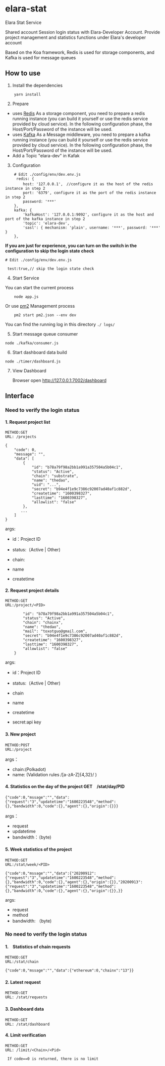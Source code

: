 # elara-stat
Elara Stat Service

Shared account Session login status with Elara-Developer Account.
Provide project management and statistics functions under Elara's developer account

Based on the Koa framework, Redis is used for storage components, and Kafka is used for message queues

## How to use 
 1. Install the dependencies
```
    yarn install 
```
2. Prepare

- uses [Redis](https://github.com/redis/redis) As a storage component, you need to prepare a redis running instance (you can build it yourself or use the redis service provided by cloud service). In the following configuration phase, the Host/Port/Password of the instance will be used.
- uses [Kafka](http://kafka.apache.org/) As a Message middleware, you need to prepare a kafka running instance (you can build it yourself or use the redis service provided by cloud service). In the following configuration phase, the Host/Port/Password of the instance will be used.
- Add a Topic "elara-dev" in Kafak

3. Configuration
```
    # Edit ./config/env/dev.env.js
     redis: {
        host: '127.0.0.1',　//configure it as the host of the redis instance in step 2
        port: '6379', configure it as the port of the redis instance in step 2
        password: '***'
    },
    kafka: {
        'kafkaHost': '127.0.0.1:9092', configure it as the host and port of the kafka instance in step 2
        'topic': 'elara-dev',
        'sasl': { mechanism: 'plain', username: '***', password: '***' }
    },
```

**If you are just for experience, you can turn on the switch in the configuration to skip the login state check**

```
# Edit ./config/env/dev.env.js

 test:true,// skip the login state check

```
 4. Start Service
 
 You can start the current process

```
    node app.js
```

Or use [pm2](https://github.com/Unitech/pm2) Management process


```
    pm2 start pm2.json --env dev
```

You can find the running log in this directory `./ logs/`



5. Start message queue consumer

```
node ./kafka/consumer.js
```

6. Start dashboard data build
```
node ./timer/dashboard.js
```
7. View Dashboard

    Browser open http://127.0.0.1:7002/dashboard

## Interface

###  Need to verify the login status
#### 1. Request project  list 

    METHOD:GET
    URL: /projects 


  ```
  {
      "code": 0,
      "message": "",
      "data": [
          {
              "id": "b78a79f98a2bb1a991a357504a5b04c1",
              "status": "Active",
              "chain": "substrate",
              "name": "thedao",
              "uid": "...",
              "secret": "b94e4f1e9c7386c92007ad40af1c882d",
              "createtime": "1600398327",
              "lasttime": "1600398327",
              "allowlist": "false"
          },
         ...
      ]
  }
  ```

args:

-  id：Project ID

- status:（Active | Other)

- chain:

- name

- createtime



#### 2. Request project  details 

    METHOD:GET 
    URL:/project/<PID>


```{
        "id": "b78a79f98a2bb1a991a357504a5b04c1",
        "status": "Active",
        "chain": "chainx",
        "name": "thedao",
        "mail": "toxotguo@gmail.com",
        "secret": "b94e4f1e9c7386c92007ad40af1c882d",
        "createtime": "1600398327",
        "lasttime": "1600398327",
        "allowlist": "false"
    }
```
args:
- id：Project ID

- status:（Active | Other)

- chain

-  name

- createtime

-   secret:api key

#### 3. New project　

    METHOD:POST 
    URL:/project

args：
- chain:(Polkadot)
- name:  (Validation rules /[a-zA-Z]{4,32}/ )

#### 4. Statistics on the day of the project  GET　/stat/day/PID


  ```
  {"code":0,"mssage":"","data":{"request":"3","updatetime":"1600223548","method":{},"bandwidth":0,"code":{},"agent":{},"origin":{}}}
  ```
args：

  - request
  - updatetime
  - bandwidth：（byte)

#### 5. Week statistics of the project　

    METHOD:GET 
    URL:/stat/week/<PID>


  ```
  {"code":0,"mssage":"","data":{"20200912":{"request":"3","updatetime":"1600223548","method":{},"bandwidth":0,"code":{},"agent":{},"origin":{}},"20200913":{"request":"3","updatetime":"1600223548","method":{},"bandwidth":0,"code":{},"agent":{},"origin":{}},}}		
  ```

args:
  - request
  - method
  - bandwidth: （byte)

  
### No need to verify the login status

#### 1.　Statistics of chain requests　

    METHOD:GET 
    URL:/stat/chain

  ```
  {"code":0,"mssage":"","data":{"ethereum":0,"chainx":"13"}}
  ```
#### 2. Latest request　
    METHOD:GET
    URL: /stat/requests
#### 3. Dashboard data　
    METHOD:GET
    URL: /stat/dashboard
#### 4. Limit verification     
    METHOD:GET
    URL: /limit/<Chain>/<Pid>

     If code==0 is returned, there is no limit